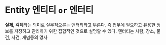 # Entity 엔티티 `or` 엔터티

**실체, 객체**라는 의미로 실무적으론는 앤터티라고 부른다. 즉 업무에 필요하고 유용한 정보를 저장하고 관리하기 위한 집합적인 것으로 설명할 수 있다. 엔터티는 사람, 장소, 물건, 사건, 개념등의 명사